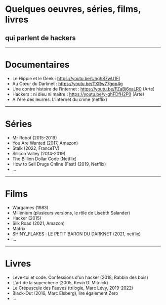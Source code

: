 <h1 class="r-fit-text">Quelques oeuvres, séries, films, livres</h1>
<h2>qui parlent de hackers</h2>

---

# Documentaires

* Le Hippie et le Geek : https://youtu.be/Uhgh87wU1FI
* Au Cœur du Darknet : https://youtu.be/TXRw77gqp4g
* Une contre histoire de l’internet : https://youtu.be/FZaBj6xaLR0 (Arte)
* Hackers : ni dieu ni maitre : https://youtu.be/y-ghFDfH2P0 (Arte)
* A l'ère des leurres. L'internet du crime (netflix)

---

# Séries

* Mr Robot (2015-2019)
* You Are Wanted (2017, Amazon)
* Stalk (2022, FranceTV)
* Silicon Valley (2014-2019)
* The Billion Dollar Code (Netflix)
* How to Sell Drugs Online (Fast) (2019, Netflix)
* ...

---

# Films

* Wargames (1983)
* Millénium (plusieurs versions, le rôle de Lisebth Salander)
* Hacker (2015)
* Silk Road (2021, Amazon)
* Matrix
* SHINY_FLAKES : LE PETIT BARON DU DARKNET (2021, netflix)
* ...

---

# Livres

* Lève-toi et code. Confessions d'un hacker (2018, Rabbin des bois)
* L'art de la supercherie (2005, Kevin D. Mitnick)
* Le Crépuscule des Fauves (trilogie, Marc Lévy, 2019-2022)
* Black-Out (2016, Marc Elsberg), lire également Zero
* ...


